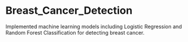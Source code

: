 # Breast_Cancer_Detection
Implemented machine learning models including Logistic Regression and Random Forest Classification for 
detecting breast cancer. 
